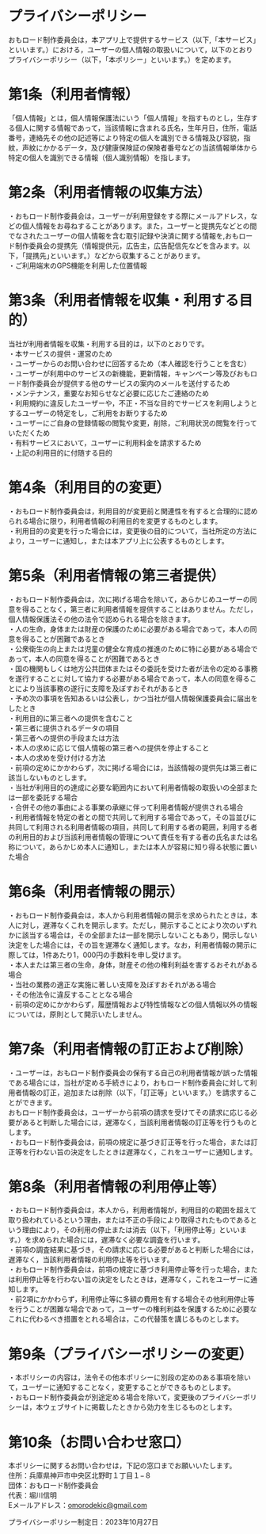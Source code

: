 # プライバシーポリシー
おもロード制作委員会は，本アプリ上で提供するサービス（以下,「本サービス」といいます。）における，ユーザーの個人情報の取扱いについて，以下のとおりプライバシーポリシー（以下，「本ポリシー」といいます。）を定めます。

# 第1条（利用者情報）
「個人情報」とは，個人情報保護法にいう「個人情報」を指すものとし，生存する個人に関する情報であって，当該情報に含まれる氏名，生年月日，住所，電話番号，連絡先その他の記述等により特定の個人を識別できる情報及び容貌，指紋，声紋にかかるデータ，及び健康保険証の保険者番号などの当該情報単体から特定の個人を識別できる情報（個人識別情報）を指します。

# 第2条（利用者情報の収集方法）
・おもロード制作委員会は，ユーザーが利用登録をする際にメールアドレス，などの個人情報をお尋ねすることがあります。また，ユーザーと提携先などとの間でなされたユーザーの個人情報を含む取引記録や決済に関する情報を,おもロード制作委員会の提携先（情報提供元，広告主，広告配信先などを含みます。以下，｢提携先｣といいます。）などから収集することがあります。<br>
・ご利用端末のGPS機能を利用した位置情報

# 第3条（利用者情報を収集・利用する目的）
当社が利用者情報を収集・利用する目的は，以下のとおりです。<br>
・本サービスの提供・運営のため<br>
・ユーザーからのお問い合わせに回答するため（本人確認を行うことを含む）<br>
・ユーザーが利用中のサービスの新機能，更新情報，キャンペーン等及びおもロード制作委員会が提供する他のサービスの案内のメールを送付するため<br>
・メンテナンス，重要なお知らせなど必要に応じたご連絡のため<br>
・利用規約に違反したユーザーや，不正・不当な目的でサービスを利用しようとするユーザーの特定をし，ご利用をお断りするため<br>
・ユーザーにご自身の登録情報の閲覧や変更，削除，ご利用状況の閲覧を行っていただくため<br>
・有料サービスにおいて，ユーザーに利用料金を請求するため<br>
・上記の利用目的に付随する目的<br>

# 第4条（利用目的の変更）
・おもロード制作委員会は，利用目的が変更前と関連性を有すると合理的に認められる場合に限り，利用者情報の利用目的を変更するものとします。<br>
・利用目的の変更を行った場合には，変更後の目的について，当社所定の方法により，ユーザーに通知し，または本アプリ上に公表するものとします。<br>

# 第5条（利用者情報の第三者提供）
・おもロード制作委員会は，次に掲げる場合を除いて，あらかじめユーザーの同意を得ることなく，第三者に利用者情報を提供することはありません。ただし，個人情報保護法その他の法令で認められる場合を除きます。<br>
・人の生命，身体または財産の保護のために必要がある場合であって，本人の同意を得ることが困難であるとき<br>
・公衆衛生の向上または児童の健全な育成の推進のために特に必要がある場合であって，本人の同意を得ることが困難であるとき<br>
・国の機関もしくは地方公共団体またはその委託を受けた者が法令の定める事務を遂行することに対して協力する必要がある場合であって，本人の同意を得ることにより当該事務の遂行に支障を及ぼすおそれがあるとき<br>
・予め次の事項を告知あるいは公表し，かつ当社が個人情報保護委員会に届出をしたとき<br>
・利用目的に第三者への提供を含むこと<br>
・第三者に提供されるデータの項目<br>
・第三者への提供の手段または方法<br>
・本人の求めに応じて個人情報の第三者への提供を停止すること<br>
・本人の求めを受け付ける方法<br>
・前項の定めにかかわらず，次に掲げる場合には，当該情報の提供先は第三者に該当しないものとします。<br>
・当社が利用目的の達成に必要な範囲内において利用者情報の取扱いの全部または一部を委託する場合<br>
・合併その他の事由による事業の承継に伴って利用者情報が提供される場合<br>
・利用者情報を特定の者との間で共同して利用する場合であって，その旨並びに共同して利用される利用者情報の項目，共同して利用する者の範囲，利用する者の利用目的および当該利用者情報の管理について責任を有する者の氏名または名称について，あらかじめ本人に通知し，または本人が容易に知り得る状態に置いた場合<br>

# 第6条（利用者情報の開示）
・おもロード制作委員会は，本人から利用者情報の開示を求められたときは，本人に対し，遅滞なくこれを開示します。ただし，開示することにより次のいずれかに該当する場合は，その全部または一部を開示しないこともあり，開示しない決定をした場合には，その旨を遅滞なく通知します。なお，利用者情報の開示に際しては，1件あたり1，000円の手数料を申し受けます。<br>
・本人または第三者の生命，身体，財産その他の権利利益を害するおそれがある場合<br>
・当社の業務の適正な実施に著しい支障を及ぼすおそれがある場合<br>
・その他法令に違反することとなる場合<br>
・前項の定めにかかわらず，履歴情報および特性情報などの個人情報以外の情報については，原則として開示いたしません。<br>

# 第7条（利用者情報の訂正および削除）
・ユーザーは，おもロード制作委員会の保有する自己の利用者情報が誤った情報である場合には，当社が定める手続きにより，おもロード制作委員会に対して利用者情報の訂正，追加または削除（以下，「訂正等」といいます。）を請求することができます。<br>
おもロード制作委員会は，ユーザーから前項の請求を受けてその請求に応じる必要があると判断した場合には，遅滞なく，当該利用者情報の訂正等を行うものとします。<br>
・おもロード制作委員会は，前項の規定に基づき訂正等を行った場合，または訂正等を行わない旨の決定をしたときは遅滞なく，これをユーザーに通知します。<br>

# 第8条（利用者情報の利用停止等）
・おもロード制作委員会は，本人から，利用者情報が，利用目的の範囲を超えて取り扱われているという理由，または不正の手段により取得されたものであるという理由により，その利用の停止または消去（以下，「利用停止等」といいます。）を求められた場合には，遅滞なく必要な調査を行います。<br>
・前項の調査結果に基づき，その請求に応じる必要があると判断した場合には，遅滞なく，当該利用者情報の利用停止等を行います。<br>
・おもロード制作委員会は，前項の規定に基づき利用停止等を行った場合，または利用停止等を行わない旨の決定をしたときは，遅滞なく，これをユーザーに通知します。<br>
・前2項にかかわらず，利用停止等に多額の費用を有する場合その他利用停止等を行うことが困難な場合であって，ユーザーの権利利益を保護するために必要なこれに代わるべき措置をとれる場合は，この代替策を講じるものとします。<br>

# 第9条（プライバシーポリシーの変更）
・本ポリシーの内容は，法令その他本ポリシーに別段の定めのある事項を除いて，ユーザーに通知することなく，変更することができるものとします。<br>
・おもロード制作委員会が別途定める場合を除いて，変更後のプライバシーポリシーは，本ウェブサイトに掲載したときから効力を生じるものとします。<br>

# 第10条（お問い合わせ窓口）
本ポリシーに関するお問い合わせは，下記の窓口までお願いいたします。<br>
住所：兵庫県神戸市中央区北野町１丁目１−８<br>
団体：おもロード制作委員会<br>
代表：堀川信明<br>
Eメールアドレス：omorodekic@gmail.com<br>

プライバシーポリシー制定日：2023年10月27日
